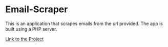 # Email-Scraper
This is an application that scrapes emails from the url provided. The app is built using a PHP server. 

[Link to the Project](https://email-scraper-3.johnnyt001.repl.co/)
